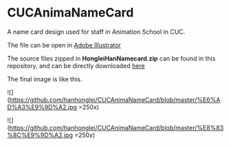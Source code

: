 # CUCAnimaNameCard
A name card design used for staff in Animation School in CUC.

The file can be open in [Adobe Illustrator](https://www.adobe.com/cn/products/illustrator.html?promoid=PGRQQLFS&mv=other)

The source files zipped in **HongleiHanNamecard.zip** can be found in this repository, and can be directly downloaded [here](https://github.com/Leohan2000/CUCAnimaNameCard/blob/master/HongleiHanNamecard.zip)

The final image is like this.

![](https://github.com/hanhonglei/CUCAnimaNameCard/blob/master/%E6%AD%A3%E9%9D%A2.jpg =250x)

![](https://github.com/hanhonglei/CUCAnimaNameCard/blob/master/%E8%83%8C%E9%9D%A2.jpg =250x)
